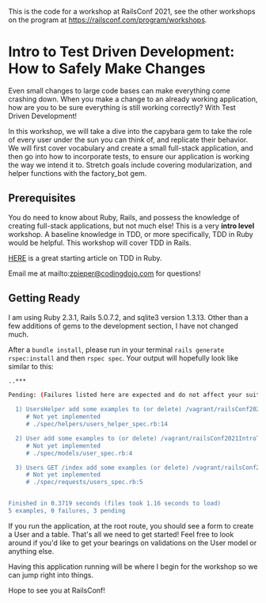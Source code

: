 This is the code for a workshop at RailsConf 2021, see the other workshops on the program at https://railsconf.com/program/workshops.

# Intro to Test Driven Development: How to Safely Make Changes

Even small changes to large code bases can make everything come crashing down. When you make a change to an already working application, how are you to be sure everything is still working correctly? With Test Driven Development! 

In this workshop, we will take a dive into the capybara gem to take the role of every user under the sun you can think of, and replicate their behavior. We will first cover vocabulary and create a small full-stack application, and then go into how to incorporate tests, to ensure our application is working the way we intend it to. Stretch goals include covering modularization, and helper functions with the factory_bot gem. 

## Prerequisites

You do need to know about Ruby, Rails, and possess the knowledge of creating full-stack applications, but not much else! This is a very **intro level** workshop. A baseline knowledge in TDD, or more specifically, TDD in Ruby would be helpful. This workshop will cover TDD in Rails.

[HERE](https://dev.to/aweysahmed/test-driven-development-tdd-tutorial-using-rspec-and-ruby-on-rails-73h) is a great starting article on TDD in Ruby.

Email me at mailto:zpieper@codingdojo.com for questions!

## Getting Ready

I am using Ruby 2.3.1, Rails 5.0.7.2, and sqlite3 version 1.3.13. Other than a few additions of gems to the development section, I have not changed much.

After a `bundle install`, please run in your terminal `rails generate rspec:install` and then `rspec spec`. Your output will hopefully look like similar to this:

```bash
..***

Pending: (Failures listed here are expected and do not affect your suite's status)

  1) UsersHelper add some examples to (or delete) /vagrant/railsConf2021IntroTDD/railsConf2021IntroTDD/spec/helpers/users_helper_spec.rb
     # Not yet implemented
     # ./spec/helpers/users_helper_spec.rb:14

  2) User add some examples to (or delete) /vagrant/railsConf2021IntroTDD/railsConf2021IntroTDD/spec/models/user_spec.rb
     # Not yet implemented
     # ./spec/models/user_spec.rb:4

  3) Users GET /index add some examples (or delete) /vagrant/railsConf2021IntroTDD/railsConf2021IntroTDD/spec/requests/users_spec.rb
     # Not yet implemented
     # ./spec/requests/users_spec.rb:5


Finished in 0.3719 seconds (files took 1.16 seconds to load)
5 examples, 0 failures, 3 pending
```

If you run the application, at the root route, you should see a form to create a User and a table. That's all we need to get started! Feel free to look around if you'd like to get your bearings on validations on the User model or anything else.

Having this application running will be where I begin for the workshop so we can jump right into things.

Hope to see you at RailsConf!